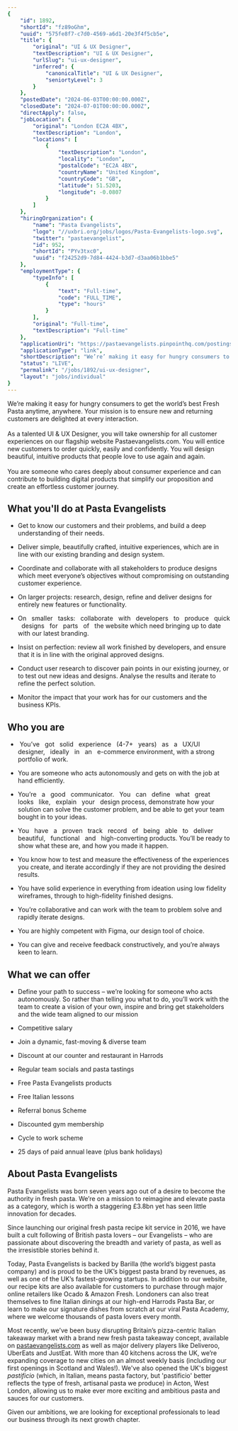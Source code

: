 ```yaml
---
{
	"id": 1892,
	"shortId": "fz89oGhm",
	"uuid": "575fe8f7-c7d0-4569-a6d1-20e3f4f5cb5e",
	"title": {
		"original": "UI & UX Designer",
		"textDescription": "UI & UX Designer",
		"urlSlug": "ui-ux-designer",
		"inferred": {
			"canonicalTitle": "UI & UX Designer",
			"seniortyLevel": 3
		}
	},
	"postedDate": "2024-06-03T00:00:00.000Z",
	"closedDate": "2024-07-01T00:00:00.000Z",
	"directApply": false,
	"jobLocation": {
		"original": "London EC2A 4BX",
		"textDescription": "London",
		"locations": [
			{
				"textDescription": "London",
				"locality": "London",
				"postalCode": "EC2A 4BX",
				"countryName": "United Kingdom",
				"countryCode": "GB",
				"latitude": 51.5203,
				"longitude": -0.0807
			}
		]
	},
	"hiringOrganization": {
		"name": "Pasta Evangelists",
		"logo": "//uxbri.org/jobs/logos/Pasta-Evangelists-logo.svg",
		"twitter": "pastaevangelist",
		"id": 952,
		"shortId": "PYv3txc0",
		"uuid": "f24252d9-7d84-4424-b3d7-d3aa06b1bbe5"
	},
	"employmentType": {
		"typeInfo": [
			{
				"text": "Full-time",
				"code": "FULL_TIME",
				"type": "hours"
			}
		],
		"original": "Full-time",
		"textDescription": "Full-time"
	},
	"applicationUri": "https://pastaevangelists.pinpointhq.com/postings/028346a0-aff7-43aa-a8a8-c536d6f3e161/applications/new",
	"applicationType": "link",
	"shortDescription": "We’re’ making it easy for hungry consumers to get the world’s’ best Fresh Pasta anytime, anywhere. Your mission is to ensure new and returning customers are delighted at every interaction. As a",
	"status": "LIVE",
	"permalink": "/jobs/1892/ui-ux-designer",
	"layout": "jobs/individual"
}
---
```

<p>We’re making it easy for hungry consumers to get the world’s best Fresh Pasta anytime, anywhere. Your mission is to ensure new and returning customers are delighted at every interaction.<br><br>As a talented UI &amp; UX Designer, you will take ownership for all customer experiences on our flagship website Pastaevangelists.com. You will entice new customers to order quickly, easily and confidently. You will design beautiful, intuitive products that people love to use again and again.<br><br>You are someone who cares deeply about consumer experience and can contribute to building digital products that simplify our proposition and create an effortless customer journey.&nbsp;</p><h2>What you'll do at Pasta Evangelists</h2><ul><li><p>Get to know our customers and their problems, and build a deep understanding of their needs.</p></li><li><p>Deliver simple, beautifully crafted, intuitive experiences, which are in line with our existing branding and design system.</p></li><li><p>Coordinate and collaborate with all stakeholders to produce designs which meet everyone’s objectives without compromising on outstanding customer experience.</p></li><li><p>On larger projects: research, design, refine and deliver designs for entirely new features or functionality.&nbsp;</p></li><li><p>On &nbsp; smaller &nbsp; tasks: &nbsp; collaborate &nbsp; with &nbsp; developers &nbsp; to &nbsp; produce &nbsp; quick &nbsp; designs &nbsp; for &nbsp; parts &nbsp; of &nbsp; the website which need bringing up to date with our latest branding.</p></li><li><p>Insist on perfection: review all work finished by developers, and ensure that it is in line with the original approved designs.&nbsp;</p></li><li><p>Conduct user research to discover pain points in our existing journey, or to test out new ideas and designs. Analyse the results and iterate to refine the perfect solution.&nbsp;</p></li><li><p>Monitor the impact that your work has for our customers and the business KPIs.&nbsp;</p></li></ul><h2>Who you are</h2><ul><li><p>&nbsp;You’ve &nbsp; got &nbsp; solid &nbsp; experience &nbsp; (4-7+ &nbsp; years) &nbsp; as &nbsp; a&nbsp; &nbsp;UX/UI &nbsp; designer, &nbsp; ideally &nbsp; in &nbsp; an &nbsp; e-commerce environment, with a strong portfolio of work.</p></li><li><p>You are someone who acts autonomously and gets on with the job at hand efficiently.</p></li><li><p>You’re &nbsp; a&nbsp; &nbsp;good &nbsp; communicator. &nbsp; You &nbsp; can &nbsp; define &nbsp; what &nbsp; great &nbsp; looks &nbsp; like, &nbsp; explain &nbsp; your &nbsp; design process, demonstrate how your solution can solve the customer problem, and be able to get your team bought in to your ideas.</p></li><li><p>You &nbsp; have &nbsp; a&nbsp; &nbsp;proven &nbsp; track &nbsp; record &nbsp; of &nbsp; being &nbsp; able &nbsp; to &nbsp; deliver &nbsp; beautiful, &nbsp; functional &nbsp; and &nbsp; high-converting products. You’ll be ready to show what these are, and how you made it happen.</p></li><li><p>You know how to test and measure the effectiveness of the experiences you create, and iterate accordingly if they are not providing the desired results.</p></li><li><p>You have solid experience in everything from ideation using low fidelity wireframes, through to high-fidelity finished designs.</p></li><li><p>You’re collaborative and can work with the team to problem solve and rapidly iterate designs.</p></li><li><p>You are highly competent with Figma, our design tool of choice.&nbsp;</p></li><li><p>You can give and receive feedback constructively, and you’re always keen to learn.</p></li></ul><h2>What we can offer</h2><ul><li><p>Define your path to success – we’re looking for someone who acts autonomously. So rather than telling you what to do, you’ll work with the team to create a vision of your own, inspire and bring get stakeholders and the wide team aligned to our mission</p></li><li><p>Competitive salary&nbsp;</p></li><li><p>Join a dynamic, fast-moving &amp; diverse team</p></li><li><p>Discount at our counter and restaurant in Harrods</p></li><li><p>Regular team socials and pasta tastings</p></li><li><p>Free Pasta Evangelists products</p></li><li><p>Free Italian lessons</p></li><li><p>Referral bonus Scheme</p></li><li><p>Discounted gym membership</p></li><li><p>Cycle to work scheme</p></li><li><p>25 days of paid annual leave (plus bank holidays)</p></li></ul><h2>About Pasta Evangelists</h2><p>Pasta Evangelists was born seven years ago out of a desire to become the authority in fresh pasta. We’re on a mission to reimagine and elevate pasta as a category, which is worth a staggering £3.8bn yet has seen little innovation for decades.</p><p>Since launching our original fresh pasta recipe kit service in 2016, we have built a cult following of British pasta lovers – our Evangelists – who are passionate about discovering the breadth and variety of pasta, as well as the irresistible stories behind it.</p><p>Today, Pasta Evangelists is backed by Barilla (the world’s biggest pasta company) and is proud to be the UK’s biggest pasta brand by revenues, as well as one of the UK’s fastest-growing startups. In addition to our website, our recipe kits are also available for customers to purchase through major online retailers like Ocado &amp; Amazon Fresh. Londoners can also treat themselves to fine Italian dinings at our high-end Harrods Pasta Bar, or learn to make our signature dishes from scratch at our viral Pasta Academy, where we welcome thousands of pasta lovers every month.</p><p>Most recently, we’ve been busy disrupting Britain’s pizza-centric Italian takeaway market with a brand new fresh pasta takeaway concept, available on <a target="_blank" rel="noopener noreferrer nofollow" href="http://pastaevangelists.com">pastaevangelists.com</a> as well as major delivery players like Deliveroo, UberEats and JustEat. With more than 40 kitchens across the UK, we’re expanding coverage to new cities on an almost weekly basis (including our first openings in Scotland and Wales!). We've also opened the UK's biggest <em>pastificio </em>(which, in Italian, means pasta factory, but 'pastificio' better reflects the type of fresh, artisanal pasta we produce) in Acton, West London, allowing us to make ever more exciting and ambitious pasta and sauces for our customers. &nbsp;</p><p>Given our ambitions, we are looking for exceptional professionals to lead our business through its next growth chapter.</p>
